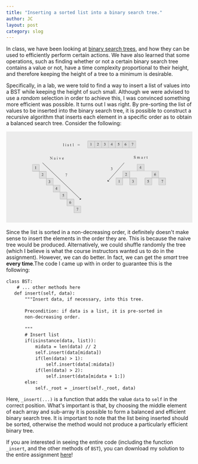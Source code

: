 ```yaml
---
title: "Inserting a sorted list into a binary search tree."
author: JC
layout: post
category: slog
---
```


In class, we have been looking at [binary search trees](http://en.wikipedia.org/wiki/Binary_search_tree), and how they can be used to efficiently perform certain actions. We have also learned that some operations, such as finding whether or not a certain binary search tree contains a value or not, have a time complexity proportional to their height, and therefore keeping the height of a tree to a minimum is desirable.

Specifically, in a lab, we were told to find a way to insert a list of values into a BST while keeping the height of such small. Although we were advised to use a *random* selection in order to achieve this, I was convinced something more efficient was possible. It turns out I was right. By pre-sorting the list of values to be inserted into the binary search tree, it is possible to construct a recursive algorithm that inserts each element in a specific order as to obtain a balanced search tree. Consider the following:

<img src="/images/posts/2015-03-05/treeComparison.png" alt="Comparison of Tree Heights."/>

Since the list is sorted in a non-decreasing order, it definitely doesn't make sense to insert the elements in the order they are. This is because the naive tree would be produced. Alternatively, we could shuffle randomly the tree (which I believe is what the course instructors wanted us to do in the assignment). However, we can do better. In fact, we can get the *smart* tree **every time**.The code I came up with in order to guarantee this is the following:

    class BST:
        # ... other methods here
       def insert(self, data):
           """Insert data, if necessary, into this tree.
    
           Precondition: if data is a list, it is pre-sorted in
           non-decreasing order.
    
           """
           # Insert list
           if(isinstance(data, list)):
               midata = len(data) // 2
               self.insert(data[midata])
               if(len(data) > 1):
                   self.insert(data[:midata])
               if(len(data) > 2):
                   self.insert(data[midata + 1:])
           else:
               self._root = _insert(self._root, data)

Here, `_insert(...)` is a function that adds the value `data` to `self` in the correct position. What's important is that, by choosing the middle element of each array and sub-array it is possible to form a balanced and efficient binary search tree. It is important to note that the list being inserted should be sorted, otherwise the method would not produce a particularly efficient binary tree.

If you are interested in seeing the entire code (including the function `_insert`, and the other methods of `BST`), you can download my solution to the entire assignment [here](/images/posts/2015-03-05/bst.py)!